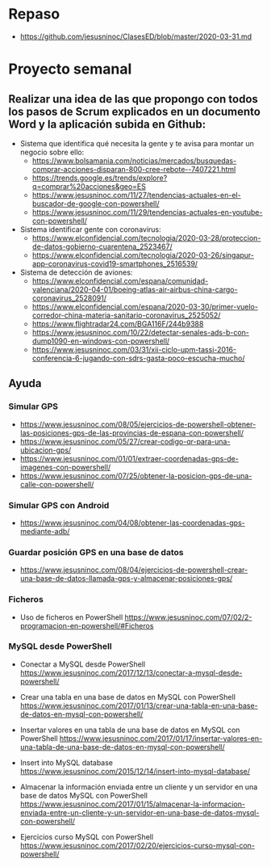 # Repaso
* https://github.com/jesusninoc/ClasesED/blob/master/2020-03-31.md

# Proyecto semanal

## Realizar una idea de las que propongo con todos los pasos de Scrum explicados en un documento Word y la aplicación subida en Github:

- Sistema que identifica qué necesita la gente y te avisa para montar un negocio sobre ello:
  - https://www.bolsamania.com/noticias/mercados/busquedas-comprar-acciones-disparan-800-cree-rebote--7407221.html
  - https://trends.google.es/trends/explore?q=comprar%20acciones&geo=ES
  - https://www.jesusninoc.com/11/27/tendencias-actuales-en-el-buscador-de-google-con-powershell/
  - https://www.jesusninoc.com/11/29/tendencias-actuales-en-youtube-con-powershell/
- Sistema identificar gente con coronavirus:
  - https://www.elconfidencial.com/tecnologia/2020-03-28/proteccion-de-datos-gobierno-cuarentena_2523467/
  - https://www.elconfidencial.com/tecnologia/2020-03-26/singapur-app-coronavirus-covid19-smartphones_2516539/
- Sistema de detección de aviones:
  - https://www.elconfidencial.com/espana/comunidad-valenciana/2020-04-01/boeing-atlas-air-airbus-china-cargo-coronavirus_2528091/
  - https://www.elconfidencial.com/espana/2020-03-30/primer-vuelo-corredor-china-materia-sanitario-coronavirus_2525052/
  - https://www.flightradar24.com/BGA116F/244b9388
  - https://www.jesusninoc.com/10/22/detectar-senales-ads-b-con-dump1090-en-windows-con-powershell/
  - https://www.jesusninoc.com/03/31/xii-ciclo-upm-tassi-2016-conferencia-6-jugando-con-sdrs-gasta-poco-escucha-mucho/

## Ayuda

### Simular GPS
* https://www.jesusninoc.com/08/05/ejercicios-de-powershell-obtener-las-posiciones-gps-de-las-provincias-de-espana-con-powershell/
* https://www.jesusninoc.com/05/27/crear-codigo-qr-para-una-ubicacion-gps/
* https://www.jesusninoc.com/01/01/extraer-coordenadas-gps-de-imagenes-con-powershell/
* https://www.jesusninoc.com/07/25/obtener-la-posicion-gps-de-una-calle-con-powershell/

### Simular GPS con Android
* https://www.jesusninoc.com/04/08/obtener-las-coordenadas-gps-mediante-adb/

### Guardar posición GPS en una base de datos
* https://www.jesusninoc.com/08/04/ejercicios-de-powershell-crear-una-base-de-datos-llamada-gps-y-almacenar-posiciones-gps/

### Ficheros
- Uso de ficheros en PowerShell https://www.jesusninoc.com/07/02/2-programacion-en-powershell/#Ficheros

### MySQL desde PowerShell
- Conectar a MySQL desde PowerShell https://www.jesusninoc.com/2017/12/13/conectar-a-mysql-desde-powershell/

- Crear una tabla en una base de datos en MySQL con PowerShell https://www.jesusninoc.com/2017/01/13/crear-una-tabla-en-una-base-de-datos-en-mysql-con-powershell/

- Insertar valores en una tabla de una base de datos en MySQL con PowerShell https://www.jesusninoc.com/2017/01/17/insertar-valores-en-una-tabla-de-una-base-de-datos-en-mysql-con-powershell/

- Insert into MySQL database https://www.jesusninoc.com/2015/12/14/insert-into-mysql-database/

- Almacenar la información enviada entre un cliente y un servidor en una base de datos MySQL con PowerShell https://www.jesusninoc.com/2017/01/15/almacenar-la-informacion-enviada-entre-un-cliente-y-un-servidor-en-una-base-de-datos-mysql-con-powershell/

- Ejercicios curso MySQL con PowerShell https://www.jesusninoc.com/2017/02/20/ejercicios-curso-mysql-con-powershell/

